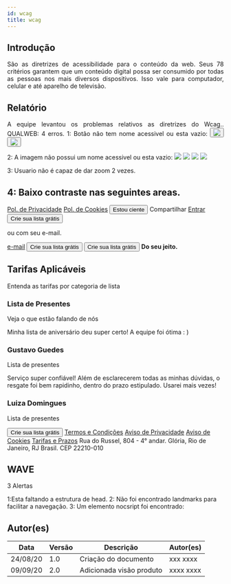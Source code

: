 ```yaml
---
id: wcag
title: wcag
---
```


## Introdução

<p align = "justify">
    São as diretrizes de acessibilidade para o conteúdo da web. Seus 78 critérios garantem que um conteúdo digital possa ser consumido por todas as pessoas nos mais diversos dispositivos. Isso vale para computador, celular e até aparelho de televisão.
</p>

## Relatório

<p align = "justify">
    A equipe levantou os problemas relativos as diretrizes do Wcag..
    QUALWEB: 4 erros.
1: Botão não tem nome acessivel ou esta vazio: <button class="btn btn-social bg-gray-200 hover:bg-gray-300 w-16 h-16 mx-2.5 ml-0 rounded flex items-center justify-center"><img src="img/icons/social-google.svg" class="w-6"></button>
<button class="btn btn-social bg-gray-200 hover:bg-gray-300 w-16 h-16 mx-2.5 rounded flex items-center justify-center"><img src="img/icons/social-fb.png" class="w-6"></button>

2: A imagem não possui um nome acessivel ou esta vazio: <img class="min-w-24 w-24 cursor-pointer" tabindex="0" src="img/logos/logo-icurti-main.svg">
<img src="img/home/banner/campanhas_1.webp" class="banner-left-img max-w-full h-auto relative" style="opacity: 0.858188;">
<img src="img/home/banner/campanhas_2.webp" class="banner-left-img max-w-full h-auto relative" style="opacity: 0.858188;">
<img src="img/home/banner/campanhas_3.webp" class="banner-left-img max-w-full h-auto relative" style="opacity: 0.858188;">

3: Usuario não é capaz de dar zoom 2 vezes.
<meta name="viewport" content="width=device-width, initial-scale=1, maximum-scale=1, user-scalable=no, shrink-to-fit=no">

## 4: Baixo contraste nas seguintes areas.
<a href="https://media-production.icurti.com/docs/politica-privacidade.pdf" target="_blank" class="text-green">Pol. de Privacidade</a>
<a href="https://media-production.icurti.com/docs/politica-cookie.pdf" target="_blank" class="text-green">Pol. de Cookies</a>
<button class="border border-solid border-white bg-icurti text-white font-bold py-2 px-4 rounded whitespace-nowrap"> Estou ciente </button>
<span class="ml-2 text-secondary-color text-xs font-bold hidden lg:block">Compartilhar</span>
<a class="font-normal hidden hover:underline hover:underline-offset-4 lg:block text-[#71BD00] text-xs w-18" href="/open/sign-in">Entrar</a>
<button tabindex="0" class="!bg-[#71BD00] button button--list font-medium hidden lg:block px-8 py-2 rounded text-white text-xs"> Crie sua lista grátis </button>
<p class="text-slate-400 text-base font-bold text-center"> ou com seu e-mail. </p>
<a class="underline underline-offset-4" href="/open/sign-in">e-mail</a>
<button class="button button--list text-sm text-white font-bold py-4 px-8 rounded w-full" tabindex="0"> Crie sua lista grátis </button>
<button class="button button--list text-base sm:text-xl text-white font-bold py-2 px-20 sm:px-24 rounded max-w-max mx-auto" tabindex="0"> Crie sua lista grátis </button>
<strong class="text-link font-bold inline-block">Do seu jeito.</strong>
<h2 class="text-3xl sm:text-4xl lg:text-5xl font-gt-walsheim font-bold typo-three--gradient"> Tarifas Aplicáveis </h2>
<p class="text-2xl sm:text-3xl lg:text-[34px] xl:text-[46px] font-gt-walsheim text-secondary-color text-center max-[470px]:max-w-[17ch]"> Entenda as tarifas por categoria de lista </p>
<h3 class="text-xl xl:text-3xl text-green text-center font-gt-walsheim font-bold mt-5 xl:mt-10 h-[56px] lg:h-auto"> Lista de Presentes </h3>
<p class="text-2xl sm:text-3xl lg:text-[34px] xl:text-[46px] font-gt-walsheim text-secondary-color text-center max-[470px]:max-w-[17ch]"> Veja o que estão falando de nós </p>
<p dir="ltr" class="mt-3 text-left"> Minha lista de aniversário deu super certo! A equipe foi ótima : ) </p>
<h3 dir="ltr" class="text-primary-color font-bold"> Gustavo Guedes </h3>
<p dir="ltr" class="text-white"> Lista de presentes </p>
<p dir="ltr" class="mt-3 text-left"> Serviço super confiável! Além de esclarecerem todas as minhas dúvidas, o resgate foi bem rapidinho, dentro do prazo estipulado. Usarei mais vezes! </p>
<h3 dir="ltr" class="text-primary-color font-bold"> Luiza Domingues </h3>
<p dir="ltr" class="text-white text-secondary-color"> Lista de presentes </p>
<button class="button button--list text-base sm:text-xl text-white font-bold py-2 px-20 sm:px-24 rounded max-w-max mx-auto" tabindex="0"> Crie sua lista grátis </button>
<a target="_blank" href="https://media-production.icurti.com/docs/termos-condicoes.pdf" class="text-white text-lg font-bold hover:underline hover:underline-offset-2">Termos e Condições</a>
<a target="_blank" href="https://media-production.icurti.com/docs/politica-privacidade.pdf" class="text-white text-lg font-bold hover:underline hover:underline-offset-2">Aviso de Privacidade</a>
<a target="_blank" href="https://media-production.icurti.com/docs/politica-cookie.pdf" class="text-white text-lg font-bold hover:underline hover:underline-offset-2">Aviso de Cookies</a>
<a target="_blank" href="https://media-production.icurti.com/docs/tarifas-prazos.pdf" class="text-white text-lg font-bold hover:underline hover:underline-offset-2">Tarifas e Prazos</a>
<span class="text-footer-copy">Rua do Russel, 804 - 4° andar. Glória, Rio de Janeiro, RJ Brasil. CEP 22210-010</span>



## WAVE
3 Alertas

1:Esta faltando a estrutura de head.
2: Não foi encontrado landmarks para facilitar a navegação.
3: Um elemento nocsript foi encontrado:
<iframe src="https://www.googletagmanager.com/ns.html?id=GTM-N7FNQLFM" height="0" width="0" style="display: none; visibility: hidden" ></iframe >  
</p>

 

## Autor(es)
| Data | Versão | Descrição | Autor(es) |
| -- | -- | -- | -- |
| 24/08/20 | 1.0 | Criação do documento | xxx xxxx | 
| 09/09/20 | 2.0 | Adicionada visão produto | xxxx xxxx | 
